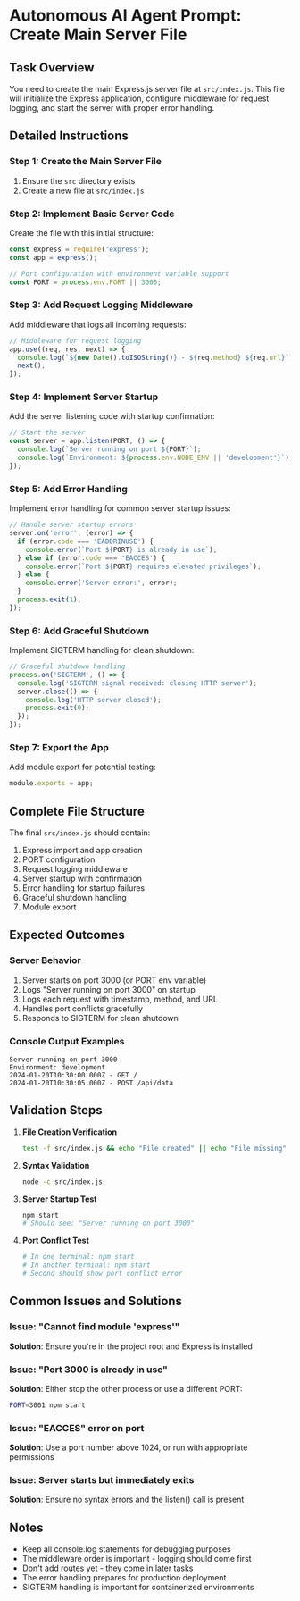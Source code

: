 # Autonomous AI Agent Prompt: Create Main Server File

## Task Overview
You need to create the main Express.js server file at `src/index.js`. This file will initialize the Express application, configure middleware for request logging, and start the server with proper error handling.

## Detailed Instructions

### Step 1: Create the Main Server File
1. Ensure the `src` directory exists
2. Create a new file at `src/index.js`

### Step 2: Implement Basic Server Code
Create the file with this initial structure:
```javascript
const express = require('express');
const app = express();

// Port configuration with environment variable support
const PORT = process.env.PORT || 3000;
```

### Step 3: Add Request Logging Middleware
Add middleware that logs all incoming requests:
```javascript
// Middleware for request logging
app.use((req, res, next) => {
  console.log(`${new Date().toISOString()} - ${req.method} ${req.url}`);
  next();
});
```

### Step 4: Implement Server Startup
Add the server listening code with startup confirmation:
```javascript
// Start the server
const server = app.listen(PORT, () => {
  console.log(`Server running on port ${PORT}`);
  console.log(`Environment: ${process.env.NODE_ENV || 'development'}`);
});
```

### Step 5: Add Error Handling
Implement error handling for common server startup issues:
```javascript
// Handle server startup errors
server.on('error', (error) => {
  if (error.code === 'EADDRINUSE') {
    console.error(`Port ${PORT} is already in use`);
  } else if (error.code === 'EACCES') {
    console.error(`Port ${PORT} requires elevated privileges`);
  } else {
    console.error('Server error:', error);
  }
  process.exit(1);
});
```

### Step 6: Add Graceful Shutdown
Implement SIGTERM handling for clean shutdown:
```javascript
// Graceful shutdown handling
process.on('SIGTERM', () => {
  console.log('SIGTERM signal received: closing HTTP server');
  server.close(() => {
    console.log('HTTP server closed');
    process.exit(0);
  });
});
```

### Step 7: Export the App
Add module export for potential testing:
```javascript
module.exports = app;
```

## Complete File Structure
The final `src/index.js` should contain:
1. Express import and app creation
2. PORT configuration
3. Request logging middleware
4. Server startup with confirmation
5. Error handling for startup failures
6. Graceful shutdown handling
7. Module export

## Expected Outcomes

### Server Behavior
1. Server starts on port 3000 (or PORT env variable)
2. Logs "Server running on port 3000" on startup
3. Logs each request with timestamp, method, and URL
4. Handles port conflicts gracefully
5. Responds to SIGTERM for clean shutdown

### Console Output Examples
```
Server running on port 3000
Environment: development
2024-01-20T10:30:00.000Z - GET /
2024-01-20T10:30:05.000Z - POST /api/data
```

## Validation Steps

1. **File Creation Verification**
   ```bash
   test -f src/index.js && echo "File created" || echo "File missing"
   ```

2. **Syntax Validation**
   ```bash
   node -c src/index.js
   ```

3. **Server Startup Test**
   ```bash
   npm start
   # Should see: "Server running on port 3000"
   ```

4. **Port Conflict Test**
   ```bash
   # In one terminal: npm start
   # In another terminal: npm start
   # Second should show port conflict error
   ```

## Common Issues and Solutions

### Issue: "Cannot find module 'express'"
**Solution**: Ensure you're in the project root and Express is installed

### Issue: "Port 3000 is already in use"
**Solution**: Either stop the other process or use a different PORT:
```bash
PORT=3001 npm start
```

### Issue: "EACCES" error on port
**Solution**: Use a port number above 1024, or run with appropriate permissions

### Issue: Server starts but immediately exits
**Solution**: Ensure no syntax errors and the listen() call is present

## Notes
- Keep all console.log statements for debugging purposes
- The middleware order is important - logging should come first
- Don't add routes yet - they come in later tasks
- The error handling prepares for production deployment
- SIGTERM handling is important for containerized environments